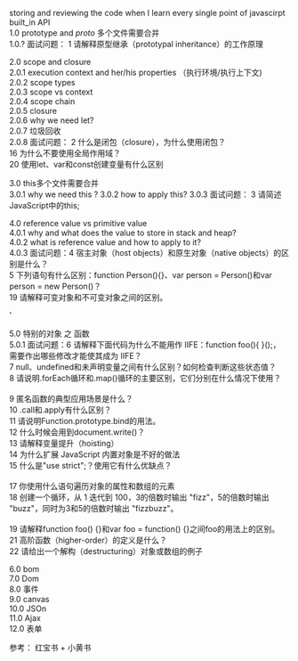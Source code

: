 storing and reviewing  the code when I learn every single point of javascirpt built_in API <br>
1.0 prototype and _proto_ 多个文件需要合并<br>
1.0.? 面试问题： 1 请解释原型继承（prototypal inheritance）的工作原理





2.0 scope and closure<br>
2.0.1 execution context and her/his properties （执行环境/执行上下文)<br>
2.0.2 scope types <br>
2.0.3 scope  vs context <br>
2.0.4 scope chain<br>
2.0.5 closure <br>
2.0.6 why we need let?<br>
2.0.7 垃圾回收<br>
2.0.8 面试问题： 2 什么是闭包（closure），为什么使用闭包？<br>
               16 为什么不要使用全局作用域？<br>
               20 使用let、var和const创建变量有什么区别<br>
  
  
  
  
  
3.0 this多个文件需要合并<br>
3.0.1 why we need this ?
3.0.2 how to apply this?
3.0.3 面试问题： 3 请简述JavaScript中的this;<br>
      



4.0 reference value vs primitive value <br>
4.0.1  why and what does the value to store  in  stack and heap? <br>
4.0.2  what is reference value  and how to apply to it? <br>
4.0.3  面试问题：4 宿主对象（host objects）和原生对象（native objects）的区别是什么？<br>
               5 下列语句有什么区别：function Person(){}、var person = Person()和var person = new Person()？<br>
               19 请解释可变对象和不可变对象之间的区别。 <br>              

'


5.0 特别的对象 之 函数 <br>
5.0.1 面试问题：6 请解释下面代码为什么不能用作 IIFE：function foo(){ }();，<br>
                 需要作出哪些修改才能使其成为 IIFE？<br>
              7 null、undefined和未声明变量之间有什么区别？如何检查判断这些状态值？<br>
              8 请说明.forEach循环和.map()循环的主要区别，它们分别在什么情况下使用？<br>              
              9 匿名函数的典型应用场景是什么？<br>
              10 .call和.apply有什么区别？ <br>
              11 请说明Function.prototype.bind的用法。<br>
              12 什么时候会用到document.write()？<br>
              13 请解释变量提升（hoisting）<br>
              14 为什么扩展 JavaScript 内置对象是不好的做法<br>
              15 什么是"use strict";？使用它有什么优缺点？<br>  
              17 你使用什么语句遍历对象的属性和数组的元素 <br>
              18 创建一个循环，从 1 迭代到 100，3的倍数时输出 "fizz"，5的倍数时输出 "buzz"，同时为3和5的倍数时输出 "fizzbuzz"。  <br>  
              19 请解释function foo() {}和var foo = function() {}之间foo的用法上的区别。<br>
              21 高阶函数（higher-order）的定义是什么？<br>
              22 请给出一个解构（destructuring）对象或数组的例子<br>
              
              
              
6.0 bom<br>
7.0 Dom<br>
8.0 事件<br>
9.0 canvas<br>
10.0 JSOn<br>
11.0 Ajax<br>
12.0 表单<br>

参考： 红宝书 + 小黄书 
